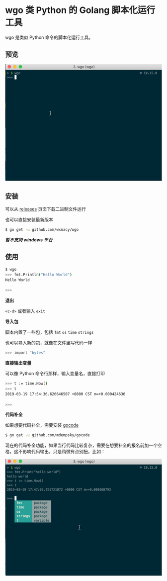 # wgo 类 Python 的 Golang 脚本化运行工具

wgo 是类似 Python 命令的脚本化运行工具。

## 预览

![wgo](wgo.gif)

## 安装

可以从 [releases](https://github.com/wxnacy/wgo/releases) 页面下载二进制文件运行

也可以直接安装最新版本

```bash
$ go get -u github.com/wxnacy/wgo
```

***暂不支持 windows 平台***

## 使用

```bash
$ wgo
>>> fmt.Println("Hello World")
Hello World

>>>
```

**退出**

`<c-d>` 或者输入 `exit`

**导入包**

脚本内置了一些包，包括 `fmt` `os` `time` `strings`

也可以导入新的包，就像在文件里写代码一样

```bash
>>> import "bytes"
```

**直接输出变量**

可以像 Python 命令行那样，输入变量名，直接打印

```bash
>>> t := time.Now()
>>> t
2019-03-19 17:54:36.626646507 +0800 CST m=+0.000424636

>>>
```

**代码补全**

如果想要代码补全，需要安装 [gocode](https://github.com/mdempsky/gocode)

```bash
$ go get -u github.com/mdempsky/gocode
```

现在的代码补全功能，如果当行代码比较复杂，需要在想要补全的报名前加一个空格，这不影响代码输出，只是稍微有点别扭，比如：

![wgo1](wgo1.gif)
